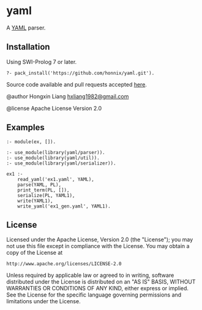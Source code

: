 # yaml

A [YAML](http://yaml.org) parser.

## Installation

Using SWI-Prolog 7 or later.

    ?- pack_install('https://github.com/honnix/yaml.git').

Source code available and pull requests accepted
[here](https://github.com/honnix/yaml).

@author Hongxin Liang <hxliang1982@gmail.com>

@license Apache License Version 2.0

## Examples

    :- module(ex, []).

    :- use_module(library(yaml/parser)).
    :- use_module(library(yaml/util)).
    :- use_module(library(yaml/serializer)).

    ex1 :-
        read_yaml('ex1.yaml', YAML),
        parse(YAML, PL),
        print_term(PL, []),
        serialize(PL, YAML1),
        write(YAML1),
        write_yaml('ex1_gen.yaml', YAML1).

## License

Licensed under the Apache License, Version 2.0 (the "License");
you may not use this file except in compliance with the License.
You may obtain a copy of the License at

    http://www.apache.org/licenses/LICENSE-2.0

Unless required by applicable law or agreed to in writing, software
distributed under the License is distributed on an "AS IS" BASIS,
WITHOUT WARRANTIES OR CONDITIONS OF ANY KIND, either express or implied.
See the License for the specific language governing permissions and
limitations under the License.
